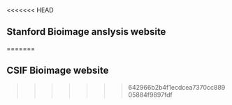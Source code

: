 <<<<<<< HEAD
## Stanford Bioimage anslysis website
=======
## CSIF Bioimage website
>>>>>>> 642966b2b4f1ecdcea7370cc88905884f9897fdf
